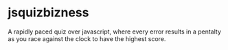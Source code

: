 # jsquizbizness


A rapidly paced quiz over javascript, where every error results in a pentalty as you race against the clock to have the highest score.
